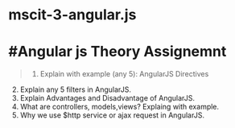 # mscit-3-angular.js
#Angular js  Theory Assignemnt
=============

> 1)	Explain with example (any 5): AngularJS Directives
2)	Explain any 5 filters in AngularJS.
3)	Explain Advantages and Disadvantage of AngularJS.
4)	What are controllers, models,views? Explaing with example.
5)	Why we use $http service or ajax  request in AngularJS.
